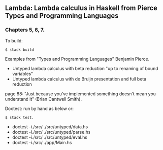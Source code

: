 ## Lambda:  Lambda calculus in Haskell from Pierce Types and Programming Languages

### Chapters 5, 6, 7.

To build:

    $ stack build

Examples from "Types and Programming Languages" Benjamin Pierce.

  * Untyped lambda calculus with beta reduction "up to renaming of bound variables"
  * Untyped lambda calculus with de Bruijn presentation and full beta reduction

page 88:  "Just because you've implemented something doesn't mean you understand it" (Brian Cantwell Smith).

Doctest:  run by hand as below or:

    $ stack test.

  * doctest -i./src/ ./src/untyped/data.hs 
  * doctest -i./src/ ./src/untyped/parse.hs 
  * doctest -i./src/ ./src/untyped/eval.hs 
  * doctest -i./src/ ./app/Main.hs

